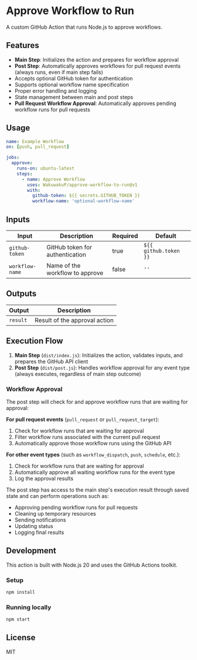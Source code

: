 # Approve Workflow to Run

A custom GitHub Action that runs Node.js to approve workflows.

## Features

- **Main Step**: Initializes the action and prepares for workflow approval
- **Post Step**: Automatically approves workflows for pull request events (always runs, even if main step fails)
- Accepts optional GitHub token for authentication
- Supports optional workflow name specification
- Proper error handling and logging
- State management between main and post steps
- **Pull Request Workflow Approval**: Automatically approves pending workflow runs for pull requests

## Usage

```yaml
name: Example Workflow
on: [push, pull_request]

jobs:
  approve:
    runs-on: ubuntu-latest
    steps:
      - name: Approve Workflow
        uses: WakuwakuP/approve-workflow-to-run@v1
        with:
          github-token: ${{ secrets.GITHUB_TOKEN }}
          workflow-name: 'optional-workflow-name'
```

## Inputs

| Input | Description | Required | Default |
|-------|-------------|----------|---------|
| `github-token` | GitHub token for authentication | true | `${{ github.token }}` |
| `workflow-name` | Name of the workflow to approve | false | `''` |

## Outputs

| Output | Description |
|--------|-------------|
| `result` | Result of the approval action |

## Execution Flow

1. **Main Step** (`dist/index.js`): Initializes the action, validates inputs, and prepares the GitHub API client
2. **Post Step** (`dist/post.js`): Handles workflow approval for any event type (always executes, regardless of main step outcome)

### Workflow Approval

The post step will check for and approve workflow runs that are waiting for approval:

**For pull request events** (`pull_request` or `pull_request_target`):
1. Check for workflow runs that are waiting for approval
2. Filter workflow runs associated with the current pull request
3. Automatically approve those workflow runs using the GitHub API

**For other event types** (such as `workflow_dispatch`, `push`, `schedule`, etc.):
1. Check for workflow runs that are waiting for approval
2. Automatically approve all waiting workflow runs for the event type
4. Log the approval results

The post step has access to the main step's execution result through saved state and can perform operations such as:
- Approving pending workflow runs for pull requests
- Cleaning up temporary resources
- Sending notifications
- Updating status
- Logging final results

## Development

This action is built with Node.js 20 and uses the GitHub Actions toolkit.

### Setup

```bash
npm install
```

### Running locally

```bash
npm start
```

## License

MIT